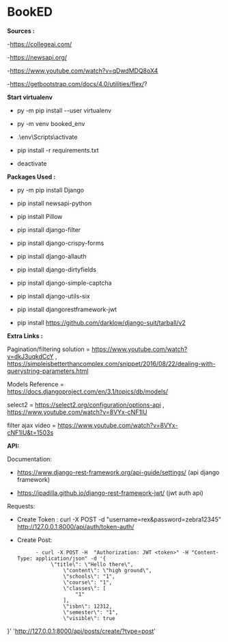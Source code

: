 # BookED

**Sources :**

-https://collegeai.com/

-https://newsapi.org/

-https://www.youtube.com/watch?v=qDwdMDQ8oX4

-https://getbootstrap.com/docs/4.0/utilities/flex/?

**Start virtualenv**

- py -m pip install --user virtualenv

- py -m venv booked_env

- .\env\Scripts\activate

- pip install -r requirements.txt

- deactivate

**Packages Used :**

- py -m pip install Django

- pip install newsapi-python

- pip install Pillow

- pip install django-filter

- pip install django-crispy-forms

- pip install django-allauth

- pip install django-dirtyfields

- pip install django-simple-captcha

- pip install django-utils-six

- pip install djangorestframework-jwt

- pip install https://github.com/darklow/django-suit/tarball/v2

**Extra Links :**

Pagination/filtering solution = https://www.youtube.com/watch?v=dkJ3uqkdCcY , https://simpleisbetterthancomplex.com/snippet/2016/08/22/dealing-with-querystring-parameters.html

Models Reference = https://docs.djangoproject.com/en/3.1/topics/db/models/

select2 = https://select2.org/configuration/options-api , https://www.youtube.com/watch?v=8VYx-cNF1lU

filter ajax video = https://www.youtube.com/watch?v=8VYx-cNF1lU&t=1503s

**API:**

Documentation:

- https://www.django-rest-framework.org/api-guide/settings/ (api django framework)

- https://jpadilla.github.io/django-rest-framework-jwt/ (jwt auth api)

Requests:

- Create Token : curl -X POST -d "username=rex&password=zebra12345" http://127.0.0.1:8000/api/auth/token-auth/

- Create Post:

            - curl -X POST -H  "Authorization: JWT <token>" -H "Content-Type: application/json" -d '{
                 \"title\": \"Hello there\",
                     \"content\": \"high ground\",
                     \"schools\": "1",
                     \"course\": "1",
                     \"classes\": [
                         "1"
                     ],
                     \"isbn\": 12312,
                     \"semester\": "1",
                     \"visible\": true

}' 'http://127.0.0.1:8000/api/posts/create/?type=post'
